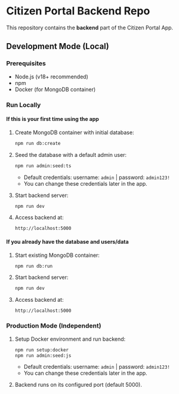 # Citizen Portal Backend Repo

This repository contains the **backend** part of the Citizen Portal App.

## Development Mode (Local)

### Prerequisites

- Node.js (v18+ recommended)
- npm
- Docker (for MongoDB container)

### Run Locally

#### If this is your first time using the app

1. Create MongoDB container with initial database:

   ```bash
   npm run db:create
   ```

2. Seed the database with a default admin user:

   ```bash
   npm run admin:seed:ts
   ```

   - Default credentials: username: `admin` | password: `admin123!`
   - You can change these credentials later in the app.

3. Start backend server:

   ```bash
   npm run dev
   ```

4. Access backend at:

   ```
   http://localhost:5000
   ```

#### If you already have the database and users/data

1. Start existing MongoDB container:

   ```bash
   npm run db:run
   ```

2. Start backend server:

   ```bash
   npm run dev
   ```

3. Access backend at:

   ```
   http://localhost:5000
   ```

### Production Mode (Independent)

1. Setup Docker environment and run backend:

   ```bash
   npm run setup:docker
   npm run admin:seed:js
   ```

   - Default credentials: username: `admin` | password: `admin123!`
   - You can change these credentials later in the app.

2. Backend runs on its configured port (default 5000).
